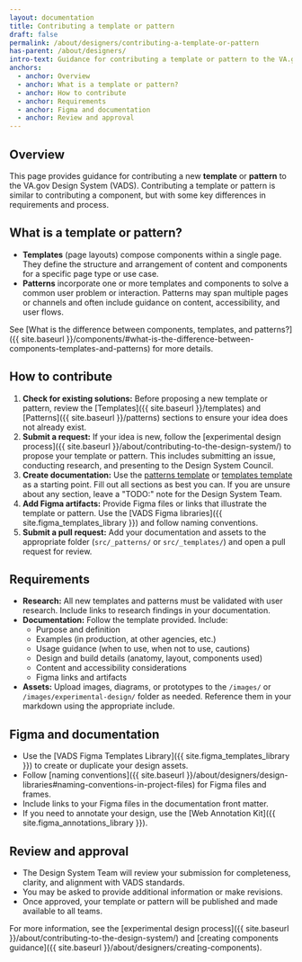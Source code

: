 ```yaml
---
layout: documentation
title: Contributing a template or pattern
draft: false
permalink: /about/designers/contributing-a-template-or-pattern
has-parent: /about/designers/
intro-text: Guidance for contributing a template or pattern to the VA.gov Design System. This page explains the process, requirements, and best practices for adding new templates or patterns.
anchors:
  - anchor: Overview
  - anchor: What is a template or pattern?
  - anchor: How to contribute
  - anchor: Requirements
  - anchor: Figma and documentation
  - anchor: Review and approval
---
```


## Overview

This page provides guidance for contributing a new **template** or **pattern** to the VA.gov Design System (VADS). Contributing a template or pattern is similar to contributing a component, but with some key differences in requirements and process.

## What is a template or pattern?

- **Templates** (page layouts) compose components within a single page. They define the structure and arrangement of content and components for a specific page type or use case.
- **Patterns** incorporate one or more templates and components to solve a common user problem or interaction. Patterns may span multiple pages or channels and often include guidance on content, accessibility, and user flows.

See [What is the difference between components, templates, and patterns?]({{ site.baseurl }}/components/#what-is-the-difference-between-components-templates-and-patterns) for more details.

## How to contribute

1. **Check for existing solutions:** Before proposing a new template or pattern, review the [Templates]({{ site.baseurl }}/templates) and [Patterns]({{ site.baseurl }}/patterns) sections to ensure your idea does not already exist.
2. **Submit a request:** If your idea is new, follow the [experimental design process]({{ site.baseurl }}/about/contributing-to-the-design-system/) to propose your template or pattern. This includes submitting an issue, conducting research, and presenting to the Design System Council.
3. **Create documentation:** Use the [patterns template](https://github.com/department-of-veterans-affairs/vets-design-system-documentation/blob/main/src/_patterns/template.md) or [templates template](ttps://github.com/department-of-veterans-affairs/vets-design-system-documentation/blob/main/src/_templates/template.md) as a starting point. Fill out all sections as best you can. If you are unsure about any section, leave a "TODO:" note for the Design System Team.
4. **Add Figma artifacts:** Provide Figma files or links that illustrate the template or pattern. Use the [VADS Figma libraries]({{ site.figma_templates_library }}) and follow naming conventions.
5. **Submit a pull request:** Add your documentation and assets to the appropriate folder (`src/_patterns/` or `src/_templates/`) and open a pull request for review.

## Requirements

- **Research:** All new templates and patterns must be validated with user research. Include links to research findings in your documentation.
- **Documentation:** Follow the template provided. Include:
  - Purpose and definition
  - Examples (in production, at other agencies, etc.)
  - Usage guidance (when to use, when not to use, cautions)
  - Design and build details (anatomy, layout, components used)
  - Content and accessibility considerations
  - Figma links and artifacts
- **Assets:** Upload images, diagrams, or prototypes to the `/images/` or `/images/experimental-design/` folder as needed. Reference them in your markdown using the appropriate include.

## Figma and documentation

- Use the [VADS Figma Templates Library]({{ site.figma_templates_library }}) to create or duplicate your design assets.
- Follow [naming conventions]({{ site.baseurl }}/about/designers/design-libraries#naming-conventions-in-project-files) for Figma files and frames.
- Include links to your Figma files in the documentation front matter.
- If you need to annotate your design, use the [Web Annotation Kit]({{ site.figma_annotations_library }}).

## Review and approval

- The Design System Team will review your submission for completeness, clarity, and alignment with VADS standards.
- You may be asked to provide additional information or make revisions.
- Once approved, your template or pattern will be published and made available to all teams.

For more information, see the [experimental design process]({{ site.baseurl }}/about/contributing-to-the-design-system/) and [creating components guidance]({{ site.baseurl }}/about/designers/creating-components).
